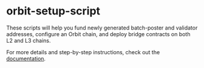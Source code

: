 # orbit-setup-script
These scripts will help you fund newly generated batch-poster and validator addresses, configure an Orbit chain, and deploy bridge contracts on both L2 and L3 chains.

For more details and step-by-step instructions, check out the [documentation](https://developer.arbitrum.io/launch-orbit-chain/orbit-quickstart).
